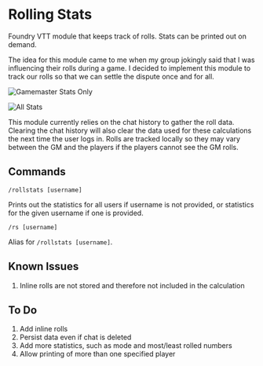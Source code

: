 # Rolling Stats
Foundry VTT module that keeps track of rolls.  Stats can be printed out on demand.

The idea for this module came to me when my group jokingly said that I was influencing their rolls during a game.  I decided to implement this module to track our rolls so that we can settle the dispute once and for all.

![Gamemaster Stats Only](https://github.com/wgirtain/rolling-stats/images/stats_all.png?raw=true)

![All Stats](https://github.com/wgirtain/rolling-stats/images/stats_gm.png?raw=true)

This module currently relies on the chat history to gather the roll data.  Clearing the chat history will also clear the data used for these calculations the next time the user logs in.  Rolls are tracked locally so they may vary between the GM and the players if the players cannot see the GM rolls.

## Commands
```
/rollstats [username]
```
Prints out the statistics for all users if username is not provided, or statistics for the given username if one is provided.

```
/rs [username]
```
Alias for `/rollstats [username]`.

## Known Issues
1. Inline rolls are not stored and therefore not included in the calculation

## To Do
1. Add inline rolls
2. Persist data even if chat is deleted
3. Add more statistics, such as mode and most/least rolled numbers
4. Allow printing of more than one specified player

